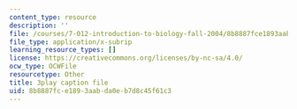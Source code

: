 ```yaml
---
content_type: resource
description: ''
file: /courses/7-012-introduction-to-biology-fall-2004/8b8887fce1893aabda0eb7d8c45f61c3_PVv4ST8NZaA.srt
file_type: application/x-subrip
learning_resource_types: []
license: https://creativecommons.org/licenses/by-nc-sa/4.0/
ocw_type: OCWFile
resourcetype: Other
title: 3play caption file
uid: 8b8887fc-e189-3aab-da0e-b7d8c45f61c3
---
```

